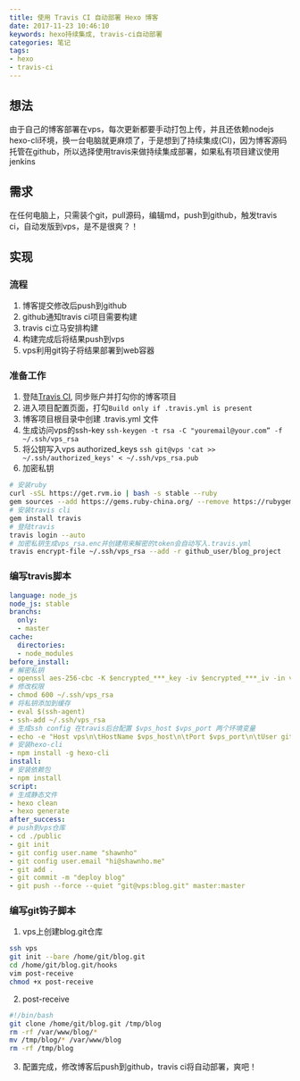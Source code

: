 ```yaml
---
title: 使用 Travis CI 自动部署 Hexo 博客
date: 2017-11-23 10:46:10
keywords: hexo持续集成, travis-ci自动部署
categories: 笔记
tags:
- hexo
- travis-ci
---
```

## 想法
由于自己的博客部署在vps，每次更新都要手动打包上传，并且还依赖nodejs hexo-cli环境，换一台电脑就更麻烦了，于是想到了持续集成(CI)，因为博客源码托管在github，所以选择使用travis来做持续集成部署，如果私有项目建议使用jenkins

## 需求
在任何电脑上，只需装个git，pull源码，编辑md，push到github，触发travis ci，自动发版到vps，是不是很爽？！

## 实现

### 流程
1. 博客提交修改后push到github
2. github通知travis ci项目需要构建
3. travis ci立马安排构建
4. 构建完成后将结果push到vps
5. vps利用git钩子将结果部署到web容器

### 准备工作
1. 登陆[Travis CI](https://travis-ci.org), 同步账户并打勾你的博客项目
2. 进入项目配置页面，打勾`Build only if .travis.yml is present`
3. 博客项目根目录中创建 .travis.yml 文件
4. 生成访问vps的ssh-key
`ssh-keygen -t rsa -C "youremail@your.com” -f ~/.ssh/vps_rsa`
5. 将公钥写入vps authorized_keys
`ssh git@vps 'cat >> ~/.ssh/authorized_keys' < ~/.ssh/vps_rsa.pub`
6. 加密私钥
``` bash
# 安装ruby
curl -sSL https://get.rvm.io | bash -s stable --ruby
gem sources --add https://gems.ruby-china.org/ --remove https://rubygems.org/
# 安装travis cli
gem install travis
# 登陆travis
travis login --auto
# 加密私钥生成vps_rsa.enc并创建用来解密的token会自动写入.travis.yml
travis encrypt-file ~/.ssh/vps_rsa --add -r github_user/blog_project
```

### 编写travis脚本
``` yaml
language: node_js
node_js: stable
branchs:
  only:
  - master
cache:
  directories:
  - node_modules
before_install:
# 解密私钥
- openssl aes-256-cbc -K $encrypted_***_key -iv $encrypted_***_iv -in vps_rsa.enc -out ~/.ssh/vps_rsa -d
# 修改权限
- chmod 600 ~/.ssh/vps_rsa
# 将私钥添加到缓存
- eval $(ssh-agent)
- ssh-add ~/.ssh/vps_rsa
# 生成ssh config 在travis后台配置 $vps_host $vps_port 两个环境变量
- echo -e "Host vps\n\tHostName $vps_host\n\tPort $vps_port\n\tUser git\n\tStrictHostKeyChecking no\n\tIdentityFile ~/.ssh/vps_rsa\n\tIdentitiesOnly yes" >> ~/.ssh/config
# 安装hexo-cli
- npm install -g hexo-cli
install:
# 安装依赖包
- npm install
script:
# 生成静态文件
- hexo clean
- hexo generate
after_success:
# push到vps仓库
- cd ./public
- git init
- git config user.name "shawnho"
- git config user.email "hi@shawnho.me"
- git add .
- git commit -m "deploy blog"
- git push --force --quiet "git@vps:blog.git" master:master
```

### 编写git钩子脚本
1. vps上创建blog.git仓库
``` bash
ssh vps
git init --bare /home/git/blog.git
cd /home/git/blog.git/hooks
vim post-receive
chmod +x post-receive
```
2. post-receive
``` bash
#!/bin/bash
git clone /home/git/blog.git /tmp/blog
rm -rf /var/www/blog/*
mv /tmp/blog/* /var/www/blog
rm -rf /tmp/blog
```
3. 配置完成，修改博客后push到github，travis ci将自动部署，爽吧！
